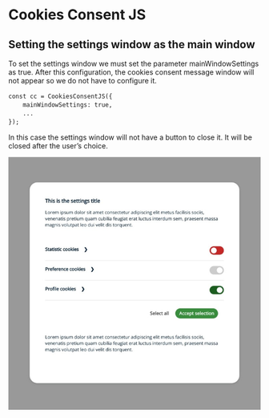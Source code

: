 # Cookies Consent JS

## Setting the settings window as the main window

To set the settings window we must set the parameter mainWindowSettings as true. After this configuration, the cookies consent message window will not appear so we do not have to configure it.

```HTML
const cc = CookiesConsentJS({
    mainWindowSettings: true,
    ...
});
```

In this case the settings window will not have a button to close it. It will be closed after the user’s choice.

![Image](img/cc-window-settings-main.jpg)